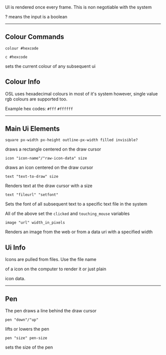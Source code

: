 UI is rendered once every frame.
This is non negotiable with the system

? means the input is a boolean

---

## Colour Commands

`colour #hexcode`

`c #hexcode`

sets the current colour of any subsequent ui

## Colour Info

OSL uses hexadecimal colours in most of it's system however,
single value rgb colours are supported too.

Example hex codes:
`#fff`
`#ffffff`

---

## Main Ui Elements

`square px-width px-height outline-px-width filled invisible?`

draws a rectangle centered on the draw cursor

`icon "icon-name"/"raw-icon-data" size`

draws an icon centered on the draw cursor

`text "text-to-draw" size`

Renders text at the draw cursor with a size

`text "fileurl" "setfont"`

Sets the font of all subsequent text to a specific text file in the system

All of the above set the `clicked` and `touching_mouse` variables

`image "url" width_in_pixels`

Renders an image from the web or from a data uri with a specified width


## Ui Info

Icons are pulled from files. Use the file name 

of a icon on the computer to render it or just plain

icon data.

---

## Pen

The pen draws a line behind the draw cursor

`pen "down"/"up"`

lifts or lowers the pen

`pen "size" pen-size`

sets the size of the pen
